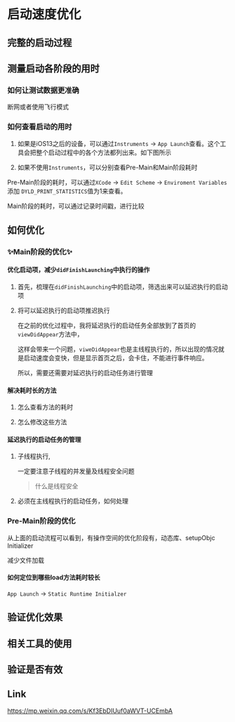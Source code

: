 # 启动速度优化

## 完整的启动过程

## 测量启动各阶段的用时

### 如何让测试数据更准确

断网或者使用飞行模式 

### 如何查看启动的用时

1. 如果是iOS13之后的设备，可以通过`Instruments` -> `App Launch`查看。这个工具会把整个启动过程中的各个方法都列出来。如下图所示

2. 如果不使用`Instruments`，可以分别查看Pre-Main和Main阶段耗时

Pre-Main阶段的耗时，可以通过`XCode` -> `Edit Scheme` -> `Enviroment Variables` 添加 `DYLD_PRINT_STATISTICS`值为1来查看。

Main阶段的耗时，可以通过记录时间戳，进行比较

## 如何优化
 
### ✨Main阶段的优化✨

#### 优化启动项，减少`didFinishLaunching`中执行的操作

1. 首先，梳理在`didFinishLaunching`中的启动项，筛选出来可以延迟执行的启动项

2. 将可以延迟执行的启动项推迟执行
	
	在之前的优化过程中，我将延迟执行的启动任务全部放到了首页的`viewDidAppear`方法中，

	这样会带来一个问题，`viweDidAppear`也是主线程执行的，所以出现的情况就是启动速度会变快，但是显示首页之后，会卡住，不能进行事件响应。

	所以，需要还需要对延迟执行的启动任务进行管理

#### 解决耗时长的方法

1. 怎么查看方法的耗时

2. 怎么修改这些方法

#### 延迟执行的启动任务的管理

1. 子线程执行,

	一定要注意子线程的并发量及线程安全问题

	> 什么是线程安全

2. 必须在主线程执行的启动任务，如何处理

### Pre-Main阶段的优化

从上面的启动流程可以看到，有操作空间的优化阶段有，动态库、setupObjc Initializer 

减少文件加载

#### 如何定位到哪些load方法耗时较长

`App Launch` -> `Static Runtime Initialzer`

## 验证优化效果

## 相关工具的使用

## 验证是否有效

## Link

https://mp.weixin.qq.com/s/Kf3EbDIUuf0aWVT-UCEmbA

